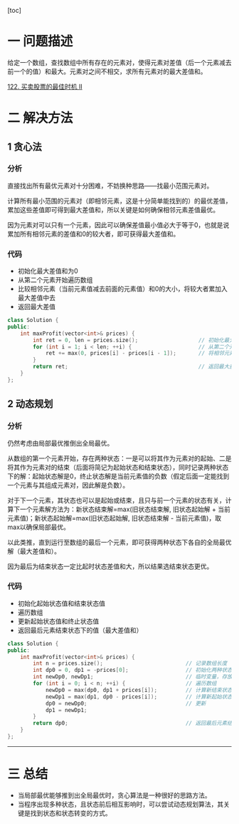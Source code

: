 [toc]

# 一 问题描述

给定一个数组，查找数组中所有存在的元素对，使得元素对差值（后一个元素减去前一个的值）和最大。元素对之间不相交，求所有元素对的最大差值和。

[122. 买卖股票的最佳时机 II](https://leetcode.cn/problems/best-time-to-buy-and-sell-stock-ii/)

# 二 解决方法
## 1 贪心法

### 分析

直接找出所有最优元素对十分困难，不妨换种思路——找最小范围元素对。

计算所有最小范围的元素对（即相邻元素，这是十分简单能找到的）的最优差值，累加这些差值即可得到最大差值和，所以关键是如何确保相邻元素差值最优。

因为元素对可以只有一个元素，因此可以确保差值最小值必大于等于0，也就是说累加所有相邻元素的差值和0的较大者，即可获得最大差值和。

### 代码

* 初始化最大差值和为0
* 从第二个元素开始遍历数组
* 比较相邻元素（当前元素值减去前面的元素值）和0的大小，将较大者累加入最大差值中去
* 返回最大差值

```cpp
class Solution {
public:
    int maxProfit(vector<int>& prices) {
        int ret = 0, len = prices.size();					// 初始化最大差值和为0；记录数组大小（用于遍历）
        for (int i = 1; i < len; ++i) {						// 从第二个元素开始循环（因为需要计算相邻元素差）
            ret += max(0, prices[i] - prices[i - 1]);		// 将相邻元素差与0中对较大者累加入最大差值
        }
        return ret;											// 返回最大差值和
    }
};
```

## 2 动态规划
### 分析

仍然考虑由局部最优推倒出全局最优。

从数组的第一个元素开始，存在两种状态：一是可以将其作为元素对的起始、二是将其作为元素对的结束（后面将简记为起始状态和结束状态），同时记录两种状态下的解：起始状态解是0，终止状态解是当前元素值的负数（假定后面一定能找到一个元素与其组成元素对，因此解是负数）。

对于下一个元素，其状态也可以是起始或结束，且只与前一个元素的状态有关，计算下一个元素解方法为：新状态结束解=max(旧状态结束解, 旧状态起始解 + 当前元素值)；新状态起始解=max(旧状态起始解, 旧状态结束解 - 当前元素值)，取max以确保局部最优。

以此类推，直到运行至数组的最后一个元素，即可获得两种状态下各自的全局最优解（最大差值和）。

因为最后为结束状态一定比起时状态差值和大，所以结果选结束状态更优。

### 代码

* 初始化起始状态值和结束状态值
* 遍历数组
* 更新起始状态值和终止状态值
* 返回最后元素结束状态下的值（最大差值和）

```cpp
class Solution {
public:
    int maxProfit(vector<int>& prices) {
        int n = prices.size();							// 记录数组长度
        int dp0 = 0, dp1 = -prices[0];					// 初始化两种状态的最大差值和，0为结束状态，1为起始状态
        int newDp0, newDp1;								// 临时变量，存放当前状态的最优解
        for (int i = 0; i < n; ++i)	{					// 遍历数组
            newDp0 = max(dp0, dp1 + prices[i]);			// 计算新结束状态值
            newDp1 = max(dp1, dp0 - prices[i]);			// 计算新起始状态值
            dp0 = newDp0;								// 更新
            dp1 = newDp1;
        }
        return dp0;										// 返回最后元素结束状态下的值
    }
};
```


---

# 三 总结

* 当局部最优能够推到出全局最优时，贪心算法是一种很好的思路方法。
* 当程序出现多种状态，且状态前后相互影响时，可以尝试动态规划算法，其关键是找到状态和状态转变的方式。
